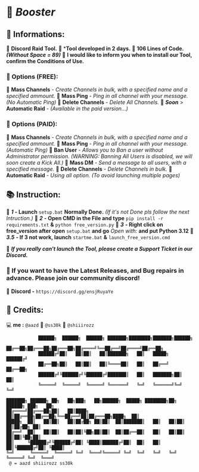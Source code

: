 # 💜 *Booster*

## 🔖 Informations:

📒 **Discord Raid Tool.**
📜 ***Tool developed in 2 days.**
📜 **106 Lines of Code.** ***(Without Space = 89)***
📜 **I would like to inform you when to install our Tool, confirm the Conditions of Use.**

### 🧧 Options (FREE):

👺 **Mass Channels** - *Create Channels in bulk, with a specified name and a specified ammount.*
👺 **Mass Ping** - *Ping in all channel with your message. (No Automatic Ping)*
👺 **Delete Channels** - *Delete All Channels.*
🎈 ***Soon*** > **Automatic Raid** - *(Available in the paid version...)*
  
### 🧧 Options (PAID):

👺 **Mass Channels** - *Create Channels in bulk, with a specified name and a specified ammount.*
👺 **Mass Ping** - *Ping in all channel with your message. (Automatic Ping)*
👺 **Ban User** - *Allows you to Ban a user without Administrator permission. (WARNING: Banning All Users is disabled, we will soon create a Kick All.)*
👺 **Mass DM** - *Send a message to all users, with a specified message.*
👺 **Delete Channels** - *Delete Channels in bulk.*
👹 **Automatic Raid** - *Using all option. (To avoid launching multiple pages)*

## 📚 Instruction:

📘 ***1*** **- Launch** `setup.bat` **Normally Done.** *(If it's not Done pls follow the next Intruction.)*
📖 ***2*** **- Open CMD in the File and type** `pip install -r requirements.txt` **&** `python free_version.py`
📖 ***3*** **- Right click on free_version after open** `setup.bat` **and go** *Open with:* **and put Python 3.12**
📖 ***3.5*** **- If 3 not work, launch** `startme.bat` **&** `launch_free_version.cmd` 
  
🚩 ***If you really can't launch the Tool, please create a Support Ticket in our Discord.***

### 🚩 If you want to have the Latest Releases, and Bug repairs in advance. Please join our community discord!

👾 **Discord -** `https://discord.gg/ensjRuyaYe`

## 👥 Credits:

💻 **me :** `@aazd`
👤 `@ss30k`
🔪 `@shiiirozz`

```
            ██████╗  ██████╗  ██████╗ ███████╗████████╗███████╗██████╗             
            ██╔══██╗██╔═══██╗██╔═══██╗██╔════╝╚══██╔══╝██╔════╝██╔══██╗            
            ██████╔╝██║   ██║██║   ██║███████╗   ██║   █████╗  ██████╔╝            
            ██╔══██╗██║   ██║██║   ██║╚════██║   ██║   ██╔══╝  ██╔══██╗            
            ██████╔╝╚██████╔╝╚██████╔╝███████║   ██║   ███████╗██║  ██║            
            ╚═════╝  ╚═════╝  ╚═════╝ ╚══════╝   ╚═╝   ╚══════╝╚═╝  ╚═╝            
                                                                                   
███████╗ ██████╗ ██╗   ██╗███╗   ██╗██████╗  █████╗ ████████╗██╗ ██████╗ ███╗   ██╗
██╔════╝██╔═══██╗██║   ██║████╗  ██║██╔══██╗██╔══██╗╚══██╔══╝██║██╔═══██╗████╗  ██║
█████╗  ██║   ██║██║   ██║██╔██╗ ██║██║  ██║███████║   ██║   ██║██║   ██║██╔██╗ ██║
██╔══╝  ██║   ██║██║   ██║██║╚██╗██║██║  ██║██╔══██║   ██║   ██║██║   ██║██║╚██╗██║
██║     ╚██████╔╝╚██████╔╝██║ ╚████║██████╔╝██║  ██║   ██║   ██║╚██████╔╝██║ ╚████║
╚═╝      ╚═════╝  ╚═════╝ ╚═╝  ╚═══╝╚═════╝ ╚═╝  ╚═╝   ╚═╝   ╚═╝ ╚═════╝ ╚═╝  ╚═══╝
 @ = aazd shiiirozz ss30k
